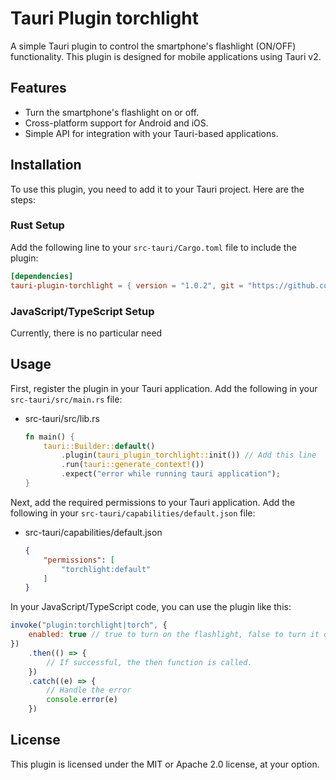 # Tauri Plugin torchlight

A simple Tauri plugin to control the smartphone's flashlight (ON/OFF) functionality.
This plugin is designed for mobile applications using Tauri v2.

## Features

- Turn the smartphone's flashlight on or off.
- Cross-platform support for Android and iOS.
- Simple API for integration with your Tauri-based applications.

## Installation

To use this plugin, you need to add it to your Tauri project. Here are the steps:

### Rust Setup

Add the following line to your `src-tauri/Cargo.toml` file to include the plugin:

```toml
[dependencies]
tauri-plugin-torchlight = { version = "1.0.2", git = "https://github.com/lembryo/tauri-plugin-torchlight.git" }
```

### JavaScript/TypeScript Setup

Currently, there is no particular need

## Usage

First, register the plugin in your Tauri application. Add the following in your `src-tauri/src/main.rs` file:

- src-tauri/src/lib.rs
    ```rust
    fn main() {
        tauri::Builder::default()
            .plugin(tauri_plugin_torchlight::init()) // Add this line 
            .run(tauri::generate_context!())
            .expect("error while running tauri application");
    }
    ```

Next, add the required permissions to your Tauri application. Add the following in your `src-tauri/capabilities/default.json` file:

- src-tauri/capabilities/default.json
    ```json
    {
        "permissions": [
            "torchlight:default"
        ]
    }
    ```

In your JavaScript/TypeScript code, you can use the plugin like this:

```javascript
invoke("plugin:torchlight|torch", {
    enabled: true // true to turn on the flashlight, false to turn it off
})
    .then(() => {
        // If successful, the then function is called.
    })
    .catch((e) => {
        // Handle the error
        console.error(e)
    })
```

## License

This plugin is licensed under the MIT or Apache 2.0 license, at your option.
